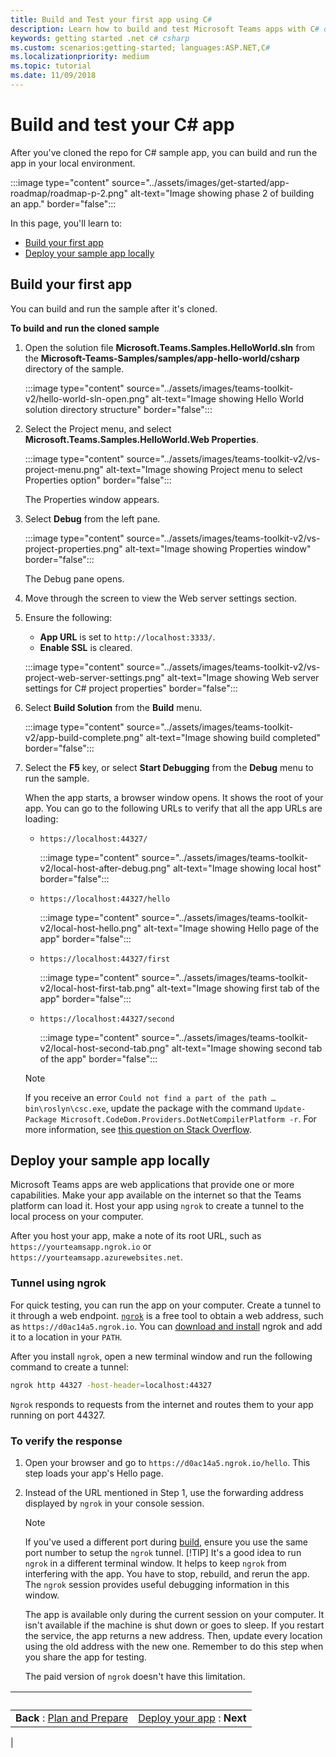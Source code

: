 ```yaml
---
title: Build and Test your first app using C#
description: Learn how to build and test Microsoft Teams apps with C# or .NET.
keywords: getting started .net c# csharp
ms.custom: scenarios:getting-started; languages:ASP.NET,C#
ms.localizationpriority: medium
ms.topic: tutorial
ms.date: 11/09/2018
---
```


# Build and test your C# app

After you've cloned the repo for C# sample app, you can build and run the app in your local environment.

:::image type="content" source="../assets/images/get-started/app-roadmap/roadmap-p-2.png" alt-text="Image showing phase 2 of building an app." border="false":::

In this page, you'll learn to:
- [Build your first app](#build-your-first-app)
- [Deploy your sample app locally](#deploy-your-sample-app-locally)

## Build your first app

You can build and run the sample after it's cloned.

**To build and run the cloned sample**

1. Open the solution file **Microsoft.Teams.Samples.HelloWorld.sln** from the **Microsoft-Teams-Samples/samples/app-hello-world/csharp** directory of the sample.
    
    :::image type="content" source="../assets/images/teams-toolkit-v2/hello-world-sln-open.png" alt-text="Image showing Hello World solution directory structure" border="false":::

1. Select the Project menu, and select **Microsoft.Teams.Samples.HelloWorld.Web Properties**.
    
    :::image type="content" source="../assets/images/teams-toolkit-v2/vs-project-menu.png" alt-text="Image showing Project menu to select Properties option" border="false":::

    The Properties window appears.

1. Select **Debug** from the left pane.
    
    :::image type="content" source="../assets/images/teams-toolkit-v2/vs-project-properties.png" alt-text="Image showing Properties window" border="false":::

    The Debug pane opens.

1. Move through the screen to view the Web server settings section.
1. Ensure the following:
    - **App URL** is set to `http://localhost:3333/`.
    - **Enable SSL** is cleared.
    
    :::image type="content" source="../assets/images/teams-toolkit-v2/vs-project-web-server-settings.png" alt-text="Image showing Web server settings for C# project properties" border="false":::
    
1. Select **Build Solution** from the **Build** menu.
    
    :::image type="content" source="../assets/images/teams-toolkit-v2/app-build-complete.png" alt-text="Image showing build completed" border="false":::

1. Select the **F5** key, or select **Start Debugging** from the **Debug** menu to run the sample.

    When the app starts, a browser window opens. It shows the root of your app. You can go to the following URLs to verify that all the app URLs are loading:

    - `https://localhost:44327/`
        
        :::image type="content" source="../assets/images/teams-toolkit-v2/local-host-after-debug.png" alt-text="Image showing local host" border="false":::
        
    - `https://localhost:44327/hello`
        
        :::image type="content" source="../assets/images/teams-toolkit-v2/local-host-hello.png" alt-text="Image showing Hello page of the app" border="false":::
        
    - `https://localhost:44327/first`
        
        :::image type="content" source="../assets/images/teams-toolkit-v2/local-host-first-tab.png" alt-text="Image showing first tab of the app" border="false":::
        
    - `https://localhost:44327/second`
        
        :::image type="content" source="../assets/images/teams-toolkit-v2/local-host-second-tab.png" alt-text="Image showing second tab of the app" border="false":::

    > [!Note]
    > If you receive an error `Could not find a part of the path … bin\roslyn\csc.exe`, update the package with the command `Update-Package Microsoft.CodeDom.Providers.DotNetCompilerPlatform -r`. For more information, see [this question on Stack Overflow](https://stackoverflow.com/questions/32780315).

## Deploy your sample app locally

Microsoft Teams apps are web applications that provide one or more capabilities. Make your app available on the internet so that the Teams platform can load it. Host your app using `ngrok` to create a tunnel to the local process on your computer.

After you host your app, make a note of its root URL, such as `https://yourteamsapp.ngrok.io` or `https://yourteamsapp.azurewebsites.net`.

### Tunnel using ngrok

For quick testing, you can run the app on your computer. Create a tunnel to it through a web endpoint. [`ngrok`](https://ngrok.com) is a free tool to obtain a web address, such as `https://d0ac14a5.ngrok.io`. You can [download and install](https://ngrok.com/download) ngrok and add it to a location in your `PATH`.

After you install `ngrok`, open a new terminal window and run the following command to create a tunnel:

```bash
ngrok http 44327 -host-header=localhost:44327
```

`Ngrok` responds to requests from the internet and routes them to your app running on port 44327.

### To verify the response

1. Open your browser and go to `https://d0ac14a5.ngrok.io/hello`. This step loads your app's Hello page.
1. Instead of the URL mentioned in Step 1, use the forwarding address displayed by `ngrok` in your console session.
    > [!NOTE]
    > If you've used a different port during [build](#build-your-first-app), ensure you use the same port number to setup the `ngrok` tunnel.
    > [!TIP]
    > It's a good idea to run `ngrok` in a different terminal window. It helps to keep `ngrok` from interfering with the app. You have to stop, rebuild, and rerun the app. The `ngrok` session provides useful debugging information in this window.

    The app is available only during the current session on your computer. It isn't available if the machine is shut down or goes to sleep. If you restart the service, the app returns a new address. Then, update every location using the old address with the new one. Remember to do this step when you share the app for testing.

    The paid version of `ngrok` doesn't have this limitation.

| &nbsp; | &nbsp; |
|:--- | ---:|
|**Back** : [Plan and Prepare](get-started-dotnet-app-studio.md) | [Deploy your app](deploy-csharp-app.md) : **Next** |
|